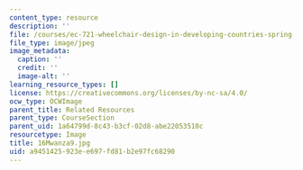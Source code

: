 ```yaml
---
content_type: resource
description: ''
file: /courses/ec-721-wheelchair-design-in-developing-countries-spring-2009/a9451425923ee697fd81b2e97fc68290_16Mwanza9.jpg
file_type: image/jpeg
image_metadata:
  caption: ''
  credit: ''
  image-alt: ''
learning_resource_types: []
license: https://creativecommons.org/licenses/by-nc-sa/4.0/
ocw_type: OCWImage
parent_title: Related Resources
parent_type: CourseSection
parent_uid: 1a64799d-8c43-b3cf-02d8-abe22053510c
resourcetype: Image
title: 16Mwanza9.jpg
uid: a9451425-923e-e697-fd81-b2e97fc68290
---
```

